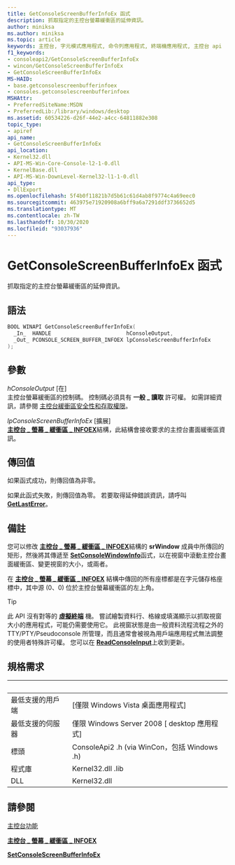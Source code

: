 ```yaml
---
title: GetConsoleScreenBufferInfoEx 函式
description: 抓取指定的主控台螢幕緩衝區的延伸資訊。
author: miniksa
ms.author: miniksa
ms.topic: article
keywords: 主控台, 字元模式應用程式, 命令列應用程式, 終端機應用程式, 主控台 api
f1_keywords:
- consoleapi2/GetConsoleScreenBufferInfoEx
- wincon/GetConsoleScreenBufferInfoEx
- GetConsoleScreenBufferInfoEx
MS-HAID:
- base.getconsolescreenbufferinfoex
- consoles.getconsolescreenbufferinfoex
MSHAttr:
- PreferredSiteName:MSDN
- PreferredLib:/library/windows/desktop
ms.assetid: 60534226-d26f-44e2-a4cc-64811882e308
topic_type:
- apiref
api_name:
- GetConsoleScreenBufferInfoEx
api_location:
- Kernel32.dll
- API-MS-Win-Core-Console-l2-1-0.dll
- KernelBase.dll
- API-MS-Win-DownLevel-Kernel32-l1-1-0.dll
api_type:
- DllExport
ms.openlocfilehash: 5f4b0f11821b7d5b61c61d4ab8f9774c4a69eec0
ms.sourcegitcommit: 463975e71920908a6bff9a6a7291ddf3736652d5
ms.translationtype: MT
ms.contentlocale: zh-TW
ms.lasthandoff: 10/30/2020
ms.locfileid: "93037936"
---
```

# <a name="getconsolescreenbufferinfoex-function"></a>GetConsoleScreenBufferInfoEx 函式

抓取指定的主控台螢幕緩衝區的延伸資訊。

## <a name="syntax"></a>語法

```C
BOOL WINAPI GetConsoleScreenBufferInfoEx(
  _In_  HANDLE                        hConsoleOutput,
  _Out_ PCONSOLE_SCREEN_BUFFER_INFOEX lpConsoleScreenBufferInfoEx
);
```

## <a name="parameters"></a>參數

*hConsoleOutput* \[在\]  
主控台螢幕緩衝區的控制碼。 控制碼必須具有 **一般 \_ 讀取** 許可權。 如需詳細資訊，請參閱 [主控台緩衝區安全性和存取權限](console-buffer-security-and-access-rights.md)。

*lpConsoleScreenBufferInfoEx* \[擴展\]  
[**主控台 \_ 螢幕 \_ 緩衝區 \_ INFOEX**](console-screen-buffer-infoex.md)結構，此結構會接收要求的主控台畫面緩衝區資訊。

## <a name="return-value"></a>傳回值

如果函式成功，則傳回值為非零。

如果此函式失敗，則傳回值為零。 若要取得延伸錯誤資訊，請呼叫 [**GetLastError**](https://msdn.microsoft.com/library/windows/desktop/ms679360)。

## <a name="remarks"></a>備註

您可以修改 [**主控台 \_ 螢幕 \_ 緩衝區 \_ INFOEX**](console-screen-buffer-infoex.md)結構的 **srWindow** 成員中所傳回的矩形，然後將其傳遞至 [**SetConsoleWindowInfo**](setconsolewindowinfo.md)函式，以在視窗中滾動主控台畫面緩衝區、變更視窗的大小，或兩者。

在 [**主控台 \_ 螢幕 \_ 緩衝區 \_ INFOEX**](console-screen-buffer-infoex.md) 結構中傳回的所有座標都是在字元儲存格座標中，其中源 (0、0) 位於主控台螢幕緩衝區的左上角。

> [!TIP]
> 此 API 沒有對等的 **[虛擬終端](console-virtual-terminal-sequences.md)** 機。 嘗試繪製資料行、格線或填滿顯示以抓取視窗大小的應用程式，可能仍需要使用它。 此視窗狀態是由一般資料流程流程之外的 TTY/PTY/Pseudoconsole 所管理，而且通常會被視為用戶端應用程式無法調整的使用者特殊許可權。 您可以在 [**ReadConsoleInput**](readconsoleinput.md)上收到更新。

## <a name="requirements"></a>規格需求

| &nbsp; | &nbsp; |
|-|-|
| 最低支援的用戶端 | \[僅限 Windows Vista 桌面應用程式\] |
| 最低支援的伺服器 | 僅限 Windows Server 2008 \[ desktop 應用程式\] |
| 標頭 | ConsoleApi2 .h (via WinCon，包括 Windows .h)  |
| 程式庫 | Kernel32.dll .lib |
| DLL | Kernel32.dll |

## <a name="see-also"></a>請參閱

[主控台功能](console-functions.md)

[**主控台 \_ 螢幕 \_ 緩衝區 \_ INFOEX**](console-screen-buffer-infoex.md)

[**SetConsoleScreenBufferInfoEx**](setconsolescreenbufferinfoex.md)
